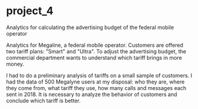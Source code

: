 # project_4
Analytics for calculating the advertising budget of the federal mobile operator

Analytics for Megaline, a federal mobile operator. Customers are offered two tariff plans: "Smart" and "Ultra". To adjust the advertising budget, the commercial department wants to understand which tariff brings in more money.

I had to do a preliminary analysis of tariffs on a small sample of customers. I had the data of 500 Megalyne users at my disposal: who they are, where they come from, what tariff they use, how many calls and messages each sent in 2018. It is necessary to analyze the behavior of customers and conclude which tariff is better.
